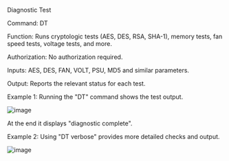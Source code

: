 Diagnostic Test

Command: DT

Function: Runs cryptologic tests (AES, DES, RSA, SHA-1), memory tests, fan speed tests, voltage tests, and more.

Authorization: No authorization required.

Inputs: AES, DES, FAN, VOLT, PSU, MD5 and similar parameters.

Output: Reports the relevant status for each test.

Example 1: Running the "DT" command shows the test output.

![image](https://user-images.githubusercontent.com/77227227/196625430-c3ace6d9-2d64-413d-9da0-ebb0df28deec.png)

At the end it displays "diagnostic complete".

Example 2: Using "DT verbose" provides more detailed checks and output.

![image](https://user-images.githubusercontent.com/77227227/196625703-8a46f491-2244-4277-890e-60b4506984d4.png)
